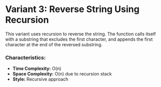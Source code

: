 # Variant 3: Reverse String Using Recursion

This variant uses recursion to reverse the string. The function calls itself with a substring that excludes the first character, and appends the first character at the end of the reversed substring.

### Characteristics:
- **Time Complexity:** O(n)
- **Space Complexity:** O(n) due to recursion stack
- **Style:** Recursive approach
